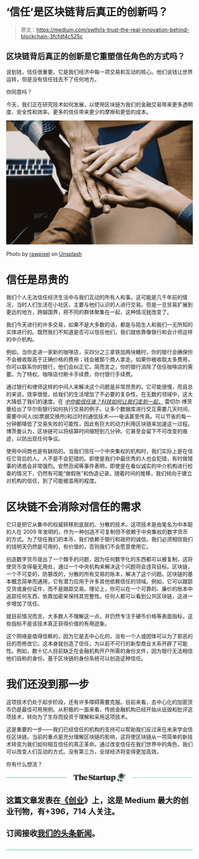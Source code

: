 # ‘信任’是区块链背后真正的创新吗？

> 原文：<https://medium.com/swlh/is-trust-the-real-innovation-behind-blockchain-3fcfdf4c525c>

## 区块链背后真正的创新是它重塑信任角色的方式吗？

说到钱，信任很重要。它是我们经济中每一项交易和互动的核心。他们说钱让世界运转，但是没有信任钱去不了任何地方。

你同意吗？

今天，我们正在研究技术如何发展，以使用区块链为我们的金融交易带来更多透明度、安全性和效率。更多的信任带来更少的摩擦和更低的成本。

![](img/1e2f96fd854bcbd4136e6c2f85bc4c8b.png)

Photo by [rawpixel](https://unsplash.com/photos/IJFnMSGY_bM?utm_source=unsplash&utm_medium=referral&utm_content=creditCopyText) on [Unsplash](https://unsplash.com/?utm_source=unsplash&utm_medium=referral&utm_content=creditCopyText)

# 信任是昂贵的

我们个人无法信任经济生活中与我们互动的所有人和事。这可能是几千年前的情况，当时人们生活在小社区，主要与他们认识的人进行交易。但是一旦贸易扩展到更远的地方，跨越国界，把不同的群体聚集在一起，这种情况就改变了。

我们今天进行的许多交易，如果不是大多数的话，都是与陌生人和我们一无所知的实体进行的。既然我们不知道是否可以信任他们，我们就依靠像银行和会计师这样的中介机构。

例如，当你走进一家新的咖啡店，买四分之三拿铁加两块糖时，你的银行会确保你不会被收取高于正确价格的费用；钱会被那个商人拿走。如果你被收取太多费用，你可以联系你的银行，他们会纠正它。简而言之，你的银行消除了信任咖啡店的需要。为了特权，咖啡店付刷卡手续费，你付银行手续费。

通过银行和律师这样的中间人来解决这个问题是非常昂贵的。它可能很慢，而且总的来说，效率很低，给我们的生活增加了不必要的复杂性。在无数的领域中，这大大降低了我们的速度。在 [*中你能信任谁？科技如何让我们走到一起，*](https://www.amazon.com/Who-Can-You-Trust-Technology/dp/1541773675?tag=w050b-20) 雷切尔·博茨曼给出了华尔街银行如何执行交易的例子。让多个数据库进行交互需要几天时间，需要中间人(如票据交换所)和过时的通信技术——电话甚至传真。可以节省的每一分钟都降低了交易失败的可能性，因此有巨大的动力利用区块链来加速这一过程。博茨曼认为，区块链可以将结算时间缩短到几分钟。它甚至会留下不可改变的痕迹，以防出现任何争议。

使用中间商也是有缺陷的。当我们信任一个中央集权的机构时，我们实际上是在信任它背后的人。人不是不会犯错的。即使是我们中最优秀的人也会犯错，有时做错事的诱惑会非常强烈。安然丑闻等事件表明，即使是在看似诚实的中介机构进行检查的情况下，仍然有可能“做假账”和伪造记录。随着时间的推移，我们倾向于建立对机构的信任，到了可能被滥用的程度。

# 区块链不会消除对信任的需求

它只是把它从集中的权威转移到底层的、分散的技术。这项技术是由笔名为中本聪的人在 2009 年发明的，作为一种创造不可复制但不依赖于中央集权的数字货币的方式。为了信任我们的本币，我们依赖于银行和政府的诚信。我们必须相信我们的钱明天仍然是可用的，有价值的，否则我们不会愿意使用它。

创造数字货币提出了一个棘手的问题，因为任何数字化的东西都可以被复制，这将使货币变得毫无用处，通过一个中央机构来解决这个问题将会违背目标。区块链，一个不可变的，防篡改的，分散的所有交易的账本，解决了这个问题。区块链的基本概念简单而通用，它有潜力应用于许多其他依赖信任的领域。例如，它可以跟踪交货或身份证件，而不是跟踪交易。理论上，你可以在一个可靠的、廉价的账本中追踪任何东西，依靠加密来保持其完整性。任何人都可以看到公共区块链，这进一步增加了信任。

就目前情况而言，大多数人不理解这一点，并仍然专注于硬币价格等表面指标，这些指标不是该技术真正获得价值的有用迹象。

这个网络是值得信赖的，因为它是去中心化的，没有一个人或团体可以为了邪恶的目的而修改它。这本身就创造了信任，为以前不可行的新型商业关系开辟了可能性。例如，数十亿人目前缺乏在金融机构开户所需的身份文件，因为银行无法相信他们自称的身份。基于区块链的身份系统可以创造这种信任。

# 我们还没到那一步

这项技术仍处于起步阶段，还有许多障碍需要克服。目前来看，去中心化的加密货币仍是最佳可用用例。从积极的一面来看，传统金融机构已经开始从诋毁和批评这项技术，转向为了生存而投资于理解和采用这项技术。

这是重要的一步——我们已经信任的机构的支持可以帮助我们反过来在未来学会信任区块链。当前的重点是充分理解区块链的影响，这将使区块链从一项简单的新技术转变为我们如何相互信任的真正革命。通过改变信任在我们世界中的角色，我们可以改变人们互动的方式。没有第三方，全球经济将变得更加高效。

你有什么想法？

[![](img/308a8d84fb9b2fab43d66c117fcc4bb4.png)](https://medium.com/swlh)

## 这篇文章发表在[《创业](https://medium.com/swlh)》上，这是 Medium 最大的创业刊物，有+396，714 人关注。

## 订阅接收[我们的头条新闻](http://growthsupply.com/the-startup-newsletter/)。

[![](img/b0164736ea17a63403e660de5dedf91a.png)](https://medium.com/swlh)